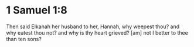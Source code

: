 # 1 Samuel 1:8

Then said Elkanah her husband to her, Hannah, why weepest thou? and why eatest thou not? and why is thy heart grieved? [am] not I better to thee than ten sons?